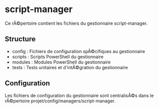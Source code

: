 # script-manager

Ce rÃ©pertoire contient les fichiers du gestionnaire script-manager.

## Structure

- config : Fichiers de configuration spÃ©cifiques au gestionnaire
- scripts : Scripts PowerShell du gestionnaire
- modules : Modules PowerShell du gestionnaire
- tests : Tests unitaires et d'intÃ©gration du gestionnaire

## Configuration

Les fichiers de configuration du gestionnaire sont centralisÃ©s dans le rÃ©pertoire projet/config/managers/script-manager.
